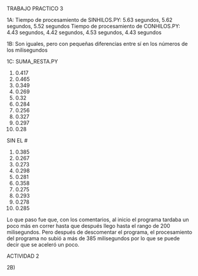 TRABAJO PRACTICO 3

1A: Tiempo de procesamiento de SINHILOS.PY: 5.63 segundos, 5.62 segundos, 5.52 segundos 
Tiempo de procesamiento de CONHILOS.PY: 4.43 segundos, 4.42 segundos, 4.53 segundos, 4.43 segundos 

1B: Son iguales, pero con pequeñas diferencias entre sí en los números de los milisegundos

1C: SUMA_RESTA.PY

1)	0.417
2)	0.465
3)	0.349
4)	0.269
5)	0.32
6)	0.284
7)	0.256
8)	0.327
9)	0.297
10)	0.28

SIN EL # 

1)	0.385
2)	0.267
3)	0.273
4)	0.298
5)	0.281
6)	0.358
7)	0.275
8)	0.293
9)	0.278
10)	0.285

Lo que paso fue que, con los comentarios, al inicio el programa tardaba un poco más en correr hasta que después llego hasta el rango de 200 milisegundos. Pero después de descomentar el programa, el procesamiento del programa no subió a más de 385 milisegundos por lo que se puede decir que se aceleró un poco. 


ACTIVIDAD 2

2B) 






